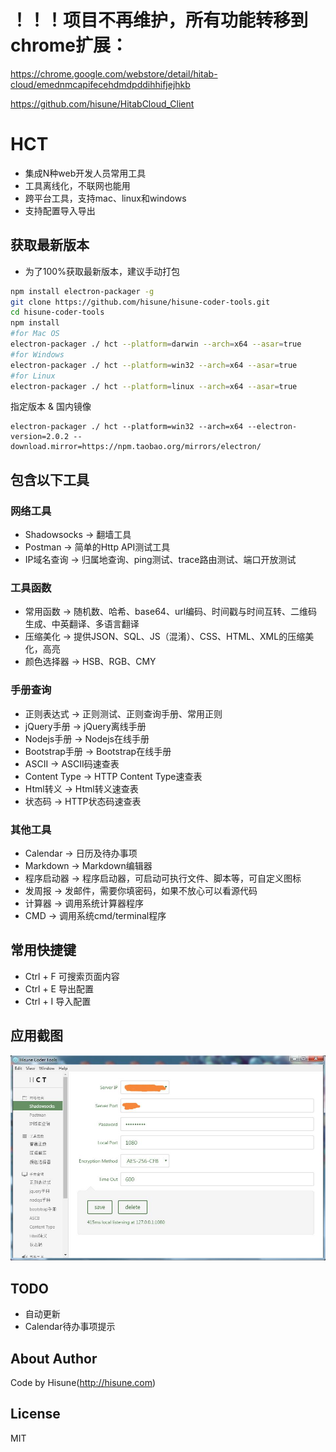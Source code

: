 # ！！！项目不再维护，所有功能转移到chrome扩展：

https://chrome.google.com/webstore/detail/hitab-cloud/emednmcapifecehdmdpddihhifjejhkb

https://github.com/hisune/HitabCloud_Client

# HCT
* 集成N种web开发人员常用工具
* 工具离线化，不联网也能用
* 跨平台工具，支持mac、linux和windows
* 支持配置导入导出

## 获取最新版本
* 为了100%获取最新版本，建议手动打包
```sh
npm install electron-packager -g
git clone https://github.com/hisune/hisune-coder-tools.git
cd hisune-coder-tools
npm install
#for Mac OS
electron-packager ./ hct --platform=darwin --arch=x64 --asar=true
#for Windows
electron-packager ./ hct --platform=win32 --arch=x64 --asar=true
#for Linux
electron-packager ./ hct --platform=linux --arch=x64 --asar=true
```
指定版本 & 国内镜像
```
electron-packager ./ hct --platform=win32 --arch=x64 --electron-version=2.0.2 --download.mirror=https://npm.taobao.org/mirrors/electron/
```

## 包含以下工具
### 网络工具
* Shadowsocks    -> 翻墙工具
* Postman       -> 简单的Http API测试工具
* IP域名查询     -> 归属地查询、ping测试、trace路由测试、端口开放测试

### 工具函数
* 常用函数      -> 随机数、哈希、base64、url编码、时间戳与时间互转、二维码生成、中英翻译、多语言翻译
* 压缩美化      -> 提供JSON、SQL、JS（混淆）、CSS、HTML、XML的压缩美化，高亮
* 颜色选择器     -> HSB、RGB、CMY

### 手册查询
* 正则表达式     -> 正则测试、正则查询手册、常用正则
* jQuery手册     -> jQuery离线手册
* Nodejs手册     -> Nodejs在线手册
* Bootstrap手册   -> Bootstrap在线手册
* ASCII        -> ASCII码速查表
* Content Type   -> HTTP Content Type速查表
* Html转义      -> Html转义速查表
* 状态码       -> HTTP状态码速查表

### 其他工具
* Calendar      -> 日历及待办事项
* Markdown      -> Markdown编辑器
* 程序启动器     -> 程序启动器，可启动可执行文件、脚本等，可自定义图标
* 发周报       -> 发邮件，需要你填密码，如果不放心可以看源代码
* 计算器       -> 调用系统计算器程序
* CMD         -> 调用系统cmd/terminal程序

## 常用快捷键
* Ctrl + F 可搜索页面内容
* Ctrl + E 导出配置
* Ctrl + I 导入配置

## 应用截图
![](https://raw.githubusercontent.com/hisune/images/master/screen-hct.jpg)

## TODO
* 自动更新
* Calendar待办事项提示

## About Author
Code by Hisune(http://hisune.com)

## License
MIT
